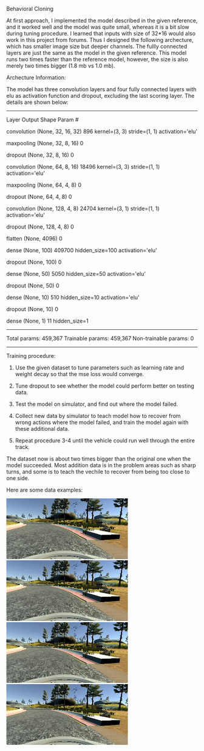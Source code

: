 Behavioral Cloning

   At first approach, I implemented the model described in the given reference, and it worked well and the model was quite small, whereas it is a bit slow during tuning procedure. 
   I learned that inputs with size of 32*16 would also work in this project from forums. Thus I designed the following archecture, which has smaller image size but deeper channels. The fullly connected layers are just the same as the model in the given reference. This model runs two times faster than the reference model, however, the size is also merely two times bigger (1.8 mb vs 1.0 mb).
   
Archecture Information:

The model has three convolution layers and four fully connected layers with elu as activation function and dropout, excluding the last scoring layer. The details are shown below:
____________________________________________________________________________________________________ 
Layer         Output Shape         Param #

convolution  (None, 32, 16, 32)   896         kernel=(3, 3)  stride=(1, 1)  activation='elu' 

maxpooling   (None, 32, 8, 16)     0

dropout      (None, 32, 8, 16)     0            

convolution  (None, 64, 8, 16)     18496       kernel=(3, 3) stride=(1, 1) activation='elu'     

maxpooling   (None, 64, 4, 8)      0          

dropout      (None, 64, 4, 8)      0                   

convolution  (None, 128, 4, 8)     24704       kernel=(3, 1) stride=(1, 1) activation='elu'  

dropout      (None, 128, 4, 8)     0                

flatten      (None, 4096)          0                          

dense        (None, 100)           409700      hidden_size=100 activation='elu'

dropout      (None, 100)           0                               

dense        (None, 50)            5050        hidden_size=50 activation='elu'             

dropout      (None, 50)            0                               

dense        (None, 10)            510         hidden_size=10 activation='elu'             

dropout      (None, 10)            0                               

dense        (None, 1)             11          hidden_size=1              
____________________________________________________________________________________________________
Total params: 459,367
Trainable params: 459,367
Non-trainable params: 0
____________________________________________________________________________________________________

Training procedure:

1. Use the given dataset to tune parameters such as learning rate and weight decay so that the mse loss would converge.

2. Tune dropout to see whether the model could perform better on testing data.

3. Test the model on simulator, and find out where the model failed.

4. Collect new data by simulator to teach model how to recover from wrong actions where the model failed, and train the model again with these additional data.

5. Repeat procedure 3-4 until the vehicle could run well through the entire track. 

The dataset now is about two times bigger than the original one when the model succeeded. Most addition data is in the problem areas such as sharp turns, and some is to teach the vechile to recover from being too close to one side. 

Here are some data examples:

![image](https://github.com/seanxu1015/SDC_P3_behavioral_cloning/blob/master/images/center_2017_01_05_18_08_56_408.jpg)![image](https://github.com/seanxu1015/SDC_P3_behavioral_cloning/blob/master/images/center_2017_01_05_18_08_56_408.jpg)
![image](https://github.com/seanxu1015/SDC_P3_behavioral_cloning/blob/master/images/center_2017_01_05_18_08_56_408.jpg)![image](https://github.com/seanxu1015/SDC_P3_behavioral_cloning/blob/master/images/center_2017_01_05_18_08_56_408.jpg)

